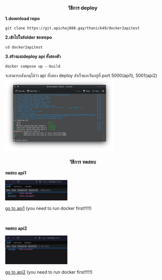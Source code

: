 

<div align="center">

### **วิธีการ deploy**

</div>

**1.download repo**

````
git clone https://git.apichaj888.gay/thanick49/docker2apitest
````

**2.เข้าไปในfolder ของrepo**

````
cd docker2apitest
````

**3.สร้างและdeploy api ทั้งสองตัว**

````
docker compose up --build
````
จะสามารถสังเกตุได้ว่า api ทั้งสอง deploy สำเร็จและรันอยู่ที่ port 5000(api1), 5001(api2)
<img src="image/docker_running.png" title="docker_running" width="70%">



<div align="center">

### **วิธีการ ทดสอบ**

</div>

**ทดสอบ api1**

<img src="image/api1.png" width="40%">

[go to api1](http://127.0.0.1:5000 "api1 port 5000") (you need to run docker first!!!!!)


<br><br>
**ทดสอบ api2**

<img src="image/api2.png" width="40%">

[go to api2](http://127.0.0.1:5001 "api2 port 5001") (you need to run docker first!!!!!)
